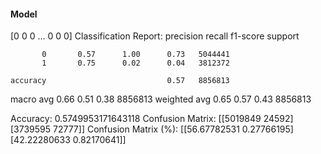 #### Model
[0 0 0 ... 0 0 0]
Classification Report:
              precision    recall  f1-score   support

           0       0.57      1.00      0.73   5044441
           1       0.75      0.02      0.04   3812372

    accuracy                           0.57   8856813
   macro avg       0.66      0.51      0.38   8856813
weighted avg       0.65      0.57      0.43   8856813

Accuracy: 0.5749953171643118
Confusion Matrix:
[[5019849   24592]
 [3739595   72777]]
Confusion Matrix (%):
[[56.67782531  0.27766195]
 [42.22280633  0.82170641]]
